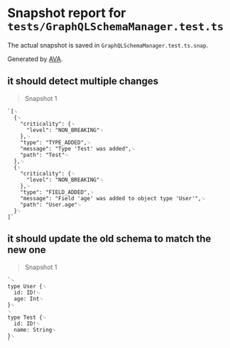 # Snapshot report for `tests/GraphQLSchemaManager.test.ts`

The actual snapshot is saved in `GraphQLSchemaManager.test.ts.snap`.

Generated by [AVA](https://ava.li).

## it should detect multiple changes

> Snapshot 1

    `[␊
      {␊
        "criticality": {␊
          "level": "NON_BREAKING"␊
        },␊
        "type": "TYPE_ADDED",␊
        "message": "Type 'Test' was added",␊
        "path": "Test"␊
      },␊
      {␊
        "criticality": {␊
          "level": "NON_BREAKING"␊
        },␊
        "type": "FIELD_ADDED",␊
        "message": "Field 'age' was added to object type 'User'",␊
        "path": "User.age"␊
      }␊
    ]`

## it should update the old schema to match the new one

> Snapshot 1

    `␊
    type User {␊
      id: ID!␊
      age: Int␊
    }␊
    ␊
    type Test {␊
      id: ID!␊
      name: String␊
    }␊
    `
